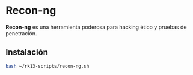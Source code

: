 # Recon-ng

**Recon-ng** es una herramienta poderosa para hacking ético y pruebas de penetración.

## Instalación

```bash
bash ~/rk13-scripts/recon-ng.sh
```